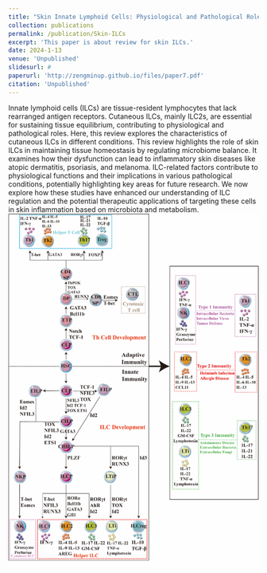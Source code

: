 ```yaml
---
title: "Skin Innate Lymphoid Cells: Physiological and Pathological Roles"
collection: publications
permalink: /publication/Skin-ILCs
excerpt: 'This paper is about review for skin ILCs.'
date: 2024-1-13
venue: 'Unpublished'
slidesurl: #
paperurl: 'http://zengminup.github.io/files/paper7.pdf'
citation: 'Unpublished'
---
```


Innate lymphoid cells (ILCs) are tissue-resident lymphocytes that lack rearranged antigen receptors. Cutaneous ILCs, mainly ILC2s, are essential for sustaining tissue equilibrium, contributing to physiological and pathological roles. Here, this review explores the characteristics of cutaneous ILCs in different conditions. This review highlights the role of skin ILCs in maintaining tissue homeostasis by regulating microbiome balance. It examines how their dysfunction can lead to inflammatory skin diseases like atopic dermatitis, psoriasis, and melanoma. ILC-related factors contribute to physiological functions and their implications in various pathological conditions, potentially highlighting key areas for future research. We now explore how these studies have enhanced our understanding of ILC regulation and the potential therapeutic applications of targeting these cells in skin inflammation based on microbiota and metabolism.<br/>
<img src="/images/Skin_ILCs/ILCs_Th.png"><br/>
